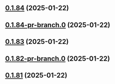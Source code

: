 ## [0.1.84](https://github.com/latha-414/AWS-CICD-web-app/compare/v0.1.84-pr-branch.0...v0.1.84) (2025-01-22)



## [0.1.84-pr-branch.0](https://github.com/latha-414/AWS-CICD-web-app/compare/v0.1.83...v0.1.84-pr-branch.0) (2025-01-22)



## [0.1.83](https://github.com/latha-414/AWS-CICD-web-app/compare/v0.1.82-pr-branch.0...v0.1.83) (2025-01-22)



## [0.1.82-pr-branch.0](https://github.com/latha-414/AWS-CICD-web-app/compare/v0.1.81...v0.1.82-pr-branch.0) (2025-01-22)



## [0.1.81](https://github.com/latha-414/AWS-CICD-web-app/compare/v0.1.81-pr-branch.0...v0.1.81) (2025-01-22)



